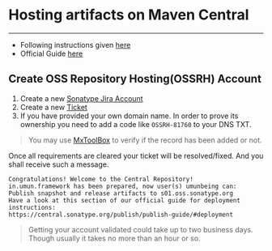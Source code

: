 # Hosting artifacts on Maven Central

---

* Following instructions given [here](https://www.youtube.com/watch?v=bxP9IuJbcDQ)
* Official Guide [here](https://maven.apache.org/repository/guide-central-repository-upload.html)

## Create OSS Repository Hosting(OSSRH) Account

1. Create a new [Sonatype Jira Account](https://issues.sonatype.org/secure/Signup!default.jspa)
2. Create a new [Ticket](https://issues.sonatype.org/secure/CreateIssue.jspa?pid=10134&issuetype=21)
3. If you have provided your own domain name. In order to prove its ownership you need to add a code like `OSSRH-81760` to your DNS TXT.
> You may use [MxToolBox](https://mxtoolbox.com/SuperTool.aspx) to verify if the record has been added or not.

Once all requirements are cleared your ticket will be resolved/fixed. And you shall receive such a message.

```
Congratulations! Welcome to the Central Repository!
in.umun.framework has been prepared, now user(s) umunbeing can:
Publish snapshot and release artifacts to s01.oss.sonatype.org
Have a look at this section of our official guide for deployment instructions:
https://central.sonatype.org/publish/publish-guide/#deployment
```

> Getting your account validated could take up to two business days. Though usually it takes no more than an hour or so.
